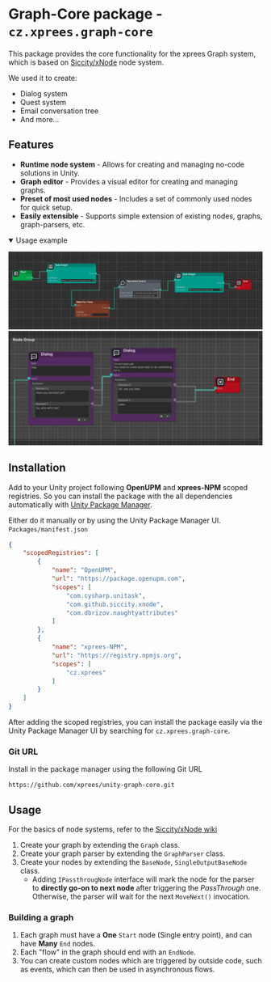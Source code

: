 ﻿# Graph-Core package - `cz.xprees.graph-core`

This package provides the core functionality for the xprees Graph system, which is based on [Siccity/xNode](https://github.com/Siccity/xNode) node
system.

We used it to create:

- Dialog system
- Quest system
- Email conversation tree
- And more...

## Features

- **Runtime node system** - Allows for creating and managing no-code solutions in Unity.
- **Graph editor** - Provides a visual editor for creating and managing graphs.
- **Preset of most used nodes** - Includes a set of commonly used nodes for quick setup.
- **Easily extensible** - Supports simple extension of existing nodes, graphs, graph-parsers, etc.

<details open>

<summary>Usage example</summary>

![graph-example.png](Documentation%7E/Images/graph-example.png)
![dialog-example.png](Documentation%7E/Images/dialog-example.png)

</details>

## Installation

Add to your Unity project following **OpenUPM** and **xprees-NPM** scoped registries. So you can install the package with the all dependencies
automatically with [Unity Package Manager](https://docs.unity3d.com/6000.1/Documentation/Manual/upm-scoped.html).

Either do it manually or by using the Unity Package Manager UI.
`Packages/manifest.json`

```json
{
    "scopedRegistries": [
        {
            "name": "OpenUPM",
            "url": "https://package.openupm.com",
            "scopes": [
                "com.cysharp.unitask",
                "com.github.siccity.xnode",
                "com.dbrizov.naughtyattributes"
            ]
        },
        {
            "name": "xprees-NPM",
            "url": "https://registry.npmjs.org",
            "scopes": [
                "cz.xprees"
            ]
        }
    ]
}
```

After adding the scoped registries, you can install the package easily via the Unity Package Manager UI by searching for `cz.xprees.graph-core`.

### Git URL

Install in the package manager using the following Git URL

```git
https://github.com/xprees/unity-graph-core.git
```

## Usage

For the basics of node systems, refer to the [Siccity/xNode wiki](https://github.com/Siccity/xNode/wiki)

1. Create your graph by extending the `Graph` class.
2. Create your graph parser by extending the `GraphParser` class.
3. Create your nodes by extending the `BaseNode`, `SingleOutputBaseNode` class.
    - Adding `IPassthrougNode` interface will mark the node for the parser to **directly go-on to next node** after triggering the _PassThrough_ one.
      Otherwise, the parser will wait for the next `MoveNext()` invocation.

### Building a graph

1. Each graph must have a **One** `Start` node (Single entry point), and can have **Many** `End` nodes.
2. Each "flow" in the graph should end with an `EndNode`.
3. You can create custom nodes which are triggered by outside code, such as events, which can then be used in asynchronous flows.
